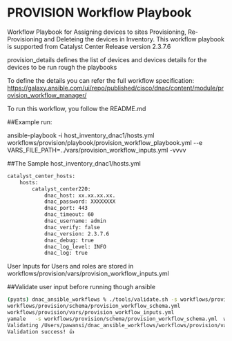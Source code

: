 # PROVISION Workflow Playbook
Workflow Playbook for Assigning devices to sites Provisioning, Re-Provisioning and Deleteing the devices in Inventory. 
This workflow playbook is supported from Catalyst Center Release version 2.3.7.6

provision_details  defines the list of devices and devices details for the devices to be run rough the playbooks


To define the details you can refer the full workflow specification: https://galaxy.ansible.com/ui/repo/published/cisco/dnac/content/module/provision_workflow_manager/


To run this workflow, you follow the README.md 

##Example run:

ansible-playbook -i host_inventory_dnac1/hosts.yml workflows/provision/playbook/provision_workflow_playbook.yml --e VARS_FILE_PATH=../vars/provision_workflow_inputs.yml -vvvv


##The Sample host_inventory_dnac1/hosts.yml

```bash
catalyst_center_hosts:
    hosts:
        catalyst_center220:
            dnac_host: xx.xx.xx.xx.
            dnac_password: XXXXXXXX
            dnac_port: 443
            dnac_timeout: 60
            dnac_username: admin
            dnac_verify: false
            dnac_version: 2.3.7.6
            dnac_debug: true
            dnac_log_level: INFO
            dnac_log: true
```
User Inputs for Users and roles are stored in  workflows/provision/vars/provision_workflow_inputs.yml

##Validate user input before running though ansible
```bash
(pyats) dnac_ansible_workflows % ./tools/validate.sh -s workflows/provision/schema/provision_workflow_schema.yml -d workflows/provision/vars/provision_workflow_inputs.yml 
workflows/provision/schema/provision_workflow_schema.yml
workflows/provision/vars/provision_workflow_inputs.yml
yamale   -s workflows/provision/schema/provision_workflow_schema.yml  workflows/provision/vars/provision_workflow_inputs.yml
Validating /Users/pawansi/dnac_ansible_workflows/workflows/provision/vars/provision_workflow_inputs.yml...
Validation success! 👍
```

